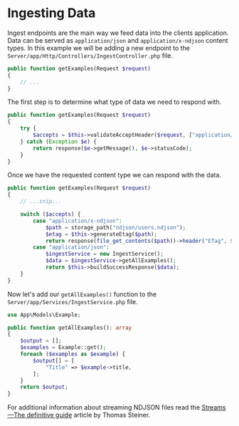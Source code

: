 # Ingesting Data

Ingest endpoints are the main way we feed data into the clients application. Data can be served as `application/json` and `application/x-ndjson` content types. In this example we will be adding a new endpoint to the `Server/app/Http/Controllers/IngestController.php` file.

```php
public function getExamples(Request $request)
{
    // ...
}
```

The first step is to determine what type of data we need to respond with.

```php
public function getExamples(Request $request)
{
    try {
        $accepts = $this->validateAcceptHeader($request, ["application/x-ndjson", "application/json"]);
    } catch (Exception $e) {
        return response($e->getMessage(), $e->statusCode);
    }
}
```

Once we have the requested content type we can respond with the data.

```php
public function getExamples(Request $request)
{
    // ...snip...

    switch ($accepts) {
        case "application/x-ndjson":
            $path = storage_path("ndjson/users.ndjson");
            $etag = $this->generateEtag($path);
            return response(file_get_contents($path))->header("ETag", $etag);
        case "application/json":
            $ingestService = new IngestService();
            $data = $ingestService->getAllExamples();
            return $this->buildSuccessResponse($data);
    }
}
```

Now let's add our `getAllExamples()` function to the `Server/app/Services/IngestService.php` file.

```php
use App\Models\Example;

public function getAllExamples(): array
{
    $output = [];
    $examples = Example::get();
    foreach ($examples as $example) {
        $output[] = [
            "Title" => $example->title,
        ];
    }
    return $output;
}
```

For additional information about streaming NDJSON files read the [Streams—The definitive guide](https://web.dev/streams/) article by Thomas Steiner.